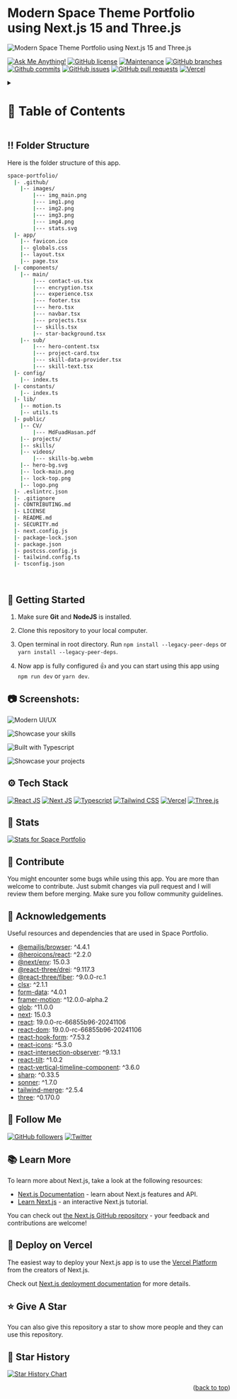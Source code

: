 <a name="readme-top"></a>

# Modern Space Theme Portfolio using Next.js 15 and Three.js

![Modern Space Theme Portfolio using Next.js 15 and Three.js](/.github/images/img_main.png "Modern Space Theme Portfolio using Next.js 15 and Three.js")

[![Ask Me Anything!](https://flat.badgen.net/static/Ask%20me/anything?icon=github&color=black&scale=1.01)](https://github.com/FuSan21 "Ask Me Anything!")
[![GitHub license](https://flat.badgen.net/github/license/FuSan21/portfolio?icon=github&color=black&scale=1.01)](https://github.com/FuSan21/portfolio/blob/main/LICENSE "GitHub license")
[![Maintenance](https://flat.badgen.net/static/Maintained/yes?icon=github&color=black&scale=1.01)](https://github.com/FuSan21/portfolio/commits/main "Maintenance")
[![GitHub branches](https://flat.badgen.net/github/branches/FuSan21/portfolio?icon=github&color=black&scale=1.01)](https://github.com/FuSan21/portfolio/branches "GitHub branches")
[![Github commits](https://flat.badgen.net/github/commits/FuSan21/portfolio?icon=github&color=black&scale=1.01)](https://github.com/FuSan21/portfolio/commits "Github commits")
[![GitHub issues](https://flat.badgen.net/github/issues/FuSan21/portfolio?icon=github&color=black&scale=1.01)](https://github.com/FuSan21/portfolio/issues "GitHub issues")
[![GitHub pull requests](https://flat.badgen.net/github/prs/FuSan21/portfolio?icon=github&color=black&scale=1.01)](https://github.com/FuSan21/portfolio/pulls "GitHub pull requests")
[![Vercel](https://vercelbadge.vercel.app/api/FuSan21/portfolio?style=flat-square)](https://www.fusan.me)

<!-- Table of Contents -->
<details>

<summary>

# :notebook_with_decorative_cover: Table of Contents

</summary>

- [Folder Structure](#bangbang-folder-structure)
- [Getting Started](#toolbox-getting-started)
- [Screenshots](#camera-screenshots)
- [Tech Stack](#gear-tech-stack)
- [Stats](#wrench-stats)
- [Contribute](#raised_hands-contribute)
- [Acknowledgements](#gem-acknowledgements)
- [Follow Me](#rocket-follow-me)
- [Learn More](#books-learn-more)
- [Deploy on Vercel](#page_with_curl-deploy-on-vercel)
- [Give A Star](#star-give-a-star)
- [Star History](#star2-star-history)
- [Give A Star](#star-give-a-star)

</details>

## :bangbang: Folder Structure

Here is the folder structure of this app.

```bash
space-portfolio/
  |- .github/
    |-- images/
        |--- img_main.png
        |--- img1.png
        |--- img2.png
        |--- img3.png
        |--- img4.png
        |--- stats.svg
  |- app/
    |-- favicon.ico
    |-- globals.css
    |-- layout.tsx
    |-- page.tsx
  |- components/
    |-- main/
        |--- contact-us.tsx
        |--- encryption.tsx
        |--- experience.tsx
        |--- footer.tsx
        |--- hero.tsx
        |--- navbar.tsx
        |--- projects.tsx
        |-- skills.tsx
        |-- star-background.tsx
    |-- sub/
        |--- hero-content.tsx
        |--- project-card.tsx
        |--- skill-data-provider.tsx
        |--- skill-text.tsx
  |- config/
    |-- index.ts
  |- constants/
    |-- index.ts
  |- lib/
    |-- motion.ts
    |-- utils.ts
  |- public/
    |-- CV/
        |--- MdFuadHasan.pdf
    |-- projects/
    |-- skills/
    |-- videos/
        |--- skills-bg.webm
    |-- hero-bg.svg
    |-- lock-main.png
    |-- lock-top.png
    |-- logo.png
  |- .eslintrc.json
  |- .gitignore
  |- CONTRIBUTING.md
  |- LICENSE
  |- README.md
  |- SECURITY.md
  |- next.config.js
  |- package-lock.json
  |- package.json
  |- postcss.config.js
  |- tailwind.config.ts
  |- tsconfig.json
```

<br />

## :toolbox: Getting Started

1. Make sure **Git** and **NodeJS** is installed.

2. Clone this repository to your local computer.

3. Open terminal in root directory. Run `npm install --legacy-peer-deps` or `yarn install --legacy-peer-deps`.

4. Now app is fully configured 👍 and you can start using this app using `npm run dev` or `yarn dev`.

## :camera: Screenshots:

![Modern UI/UX](/.github/images/img1.png "Modern UI/UX")

![Showcase your skills](/.github/images/img2.png "Showcase your skills")

![Built with Typescript](/.github/images/img3.png "Built with Typescript")

![Showcase your projects](/.github/images/img4.png "Showcase your projects")

## :gear: Tech Stack

[![React JS](https://skillicons.dev/icons?i=react "React JS")](https://react.dev/ "React JS") [![Next JS](https://skillicons.dev/icons?i=next "Next JS")](https://nextjs.org/ "Next JS") [![Typescript](https://skillicons.dev/icons?i=ts "Typescript")](https://www.typescriptlang.org/ "Typescript") [![Tailwind CSS](https://skillicons.dev/icons?i=tailwind "Tailwind CSS")](https://tailwindcss.com/ "Tailwind CSS") [![Vercel](https://skillicons.dev/icons?i=vercel "Vercel")](https://vercel.com/ "Vercel") [![Three.js](https://skillicons.dev/icons?i=threejs "Three.js")](https://threejs.org/ "Three.js")

## :wrench: Stats

[![Stats for Space Portfolio](/.github/images/stats.svg "Stats for Space Portfolio")](https://pagespeed.web.dev/analysis/https-spaceportfolio-netlify-app/2efbmg117d "Stats for Space Portfolio")

## :raised_hands: Contribute

You might encounter some bugs while using this app. You are more than welcome to contribute. Just submit changes via pull request and I will review them before merging. Make sure you follow community guidelines.

## :gem: Acknowledgements

Useful resources and dependencies that are used in Space Portfolio.

- [@emailjs/browser](https://www.npmjs.com/package/@emailjs/browser): ^4.4.1
- [@heroicons/react](https://www.npmjs.com/package/@heroicons/react): ^2.2.0
- [@next/env](https://www.npmjs.com/package/@next/env): 15.0.3
- [@react-three/drei](https://www.npmjs.com/package/@react-three/drei): ^9.117.3
- [@react-three/fiber](https://www.npmjs.com/package/@react-three/fiber): ^9.0.0-rc.1
- [clsx](https://www.npmjs.com/package/clsx): ^2.1.1
- [form-data](https://www.npmjs.com/package/form-data): ^4.0.1
- [framer-motion](https://www.npmjs.com/package/framer-motion): ^12.0.0-alpha.2
- [glob](https://www.npmjs.com/package/glob): ^11.0.0
- [next](https://www.npmjs.com/package/next): 15.0.3
- [react](https://www.npmjs.com/package/react): 19.0.0-rc-66855b96-20241106
- [react-dom](https://www.npmjs.com/package/react-dom): 19.0.0-rc-66855b96-20241106
- [react-hook-form](https://www.npmjs.com/package/react-hook-form): ^7.53.2
- [react-icons](https://www.npmjs.com/package/react-icons): ^5.3.0
- [react-intersection-observer](https://www.npmjs.com/package/react-intersection-observer): ^9.13.1
- [react-tilt](https://www.npmjs.com/package/react-tilt): ^1.0.2
- [react-vertical-timeline-component](https://www.npmjs.com/package/react-vertical-timeline-component): ^3.6.0
- [sharp](https://www.npmjs.com/package/sharp): ^0.33.5
- [sonner](https://www.npmjs.com/package/sonner): ^1.7.0
- [tailwind-merge](https://www.npmjs.com/package/tailwind-merge): ^2.5.4
- [three](https://www.npmjs.com/package/three): ^0.170.0

## :rocket: Follow Me

[![GitHub followers](https://img.shields.io/github/followers/FuSan21?style=social&label=Follow&maxAge=2592000)](https://github.com/FuSan21 "Follow Me")
[![Twitter](https://img.shields.io/twitter/url?style=social&url=https%3A%2F%2Ftwitter.com%2FTechnicalShubam)](https://twitter.com/intent/tweet?text=Check+out+this+amazing+app:&url=https%3A%2F%2Fgithub.com%2FFuSan21%2Fportfolio "Tweet")

## :books: Learn More

To learn more about Next.js, take a look at the following resources:

- [Next.js Documentation](https://nextjs.org/docs) - learn about Next.js features and API.
- [Learn Next.js](https://nextjs.org/learn) - an interactive Next.js tutorial.

You can check out [the Next.js GitHub repository](https://github.com/vercel/next.js/) - your feedback and contributions are welcome!

## :page_with_curl: Deploy on Vercel

The easiest way to deploy your Next.js app is to use the [Vercel Platform](https://vercel.com/new?utm_medium=default-template&filter=next.js&utm_source=create-next-app&utm_campaign=create-next-app-readme) from the creators of Next.js.

Check out [Next.js deployment documentation](https://nextjs.org/docs/deployment) for more details.

## :star: Give A Star

You can also give this repository a star to show more people and they can use this repository.

## :star2: Star History

<a href="https://star-history.com/#FuSan21/portfolio&Timeline">
<picture>
  <source media="(prefers-color-scheme: dark)" srcset="https://api.star-history.com/svg?repos=FuSan21/portfolio&type=Timeline&theme=dark" />
  <source media="(prefers-color-scheme: light)" srcset="https://api.star-history.com/svg?repos=FuSan21/portfolio&type=Timeline" />
  <img alt="Star History Chart" src="https://api.star-history.com/svg?repos=FuSan21/portfolio&type=Timeline" />
</picture>
</a>

<br />
<p align="right">(<a href="#readme-top">back to top</a>)</p>
